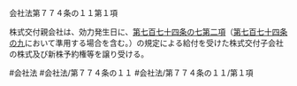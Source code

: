 会社法第７７４条の１１第１項

株式交付親会社は、効力発生日に、[第七百七十四条の七第二項](会社法＿＿＿＿第７７４条の７第２項)（[第七百七十四条の九](会社法＿＿＿＿第７７４条の９)において準用する場合を含む。）の規定による給付を受けた株式交付子会社の株式及び新株予約権等を譲り受ける。

#会社法
#会社法/第７７４条の１１
#会社法/第７７４条の１１/第１項
